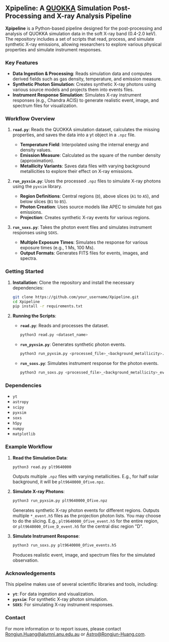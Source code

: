 ## Xpipeline: A [QUOKKA](https://github.com/quokka-astro/quokka) Simulation Post-Processing and X-ray Analysis Pipeline 

**Xpipeline** is a Python-based pipeline designed for the post-processing and analysis of QUOKKA simulation data in the soft X-ray band (0.4-2.0 keV). The repository includes a set of scripts that read, process, and simulate synthetic X-ray emissions, allowing researchers to explore various physical properties and simulate instrument responses.

### Key Features
- **Data Ingestion & Processing**: Reads simulation data and computes derived fields such as gas density, temperature, and emission measure.
- **Synthetic Photon Simulation**: Creates synthetic X-ray photons using various source models and projects them into events files.
- **Instrument Response Simulation**: Simulates X-ray instrument responses (e.g., Chandra ACIS) to generate realistic event, image, and spectrum files for visualization.

### Workflow Overview
1. **`read.py`**: Reads the QUOKKA simulation dataset, calculates the missing properties, and saves the data into a yt object in a `.npz` file. 
   - **Temperature Field**: Interpolated using the internal energy and density values.
   - **Emission Measure**: Calculated as the square of the number density (approximation).
   - **Metallicity Variants**: Saves data files with varying background metallicities to explore their effect on X-ray emissions.

2. **`run_pyxsim.py`**: Uses the processed `.npz` files to simulate X-ray photons using the `pyxsim` library.
   - **Region Definitions**: Central regions (`D`), above slices (`A1` to `A5`), and below slices (`B1` to `B5`).
   - **Photon Creation**: Uses source models like APEC to simulate hot gas emissions.
   - **Projection**: Creates synthetic X-ray events for various regions.

3. **`run_soxs.py`**: Takes the photon event files and simulates instrument responses using `SOXS`.
   - **Multiple Exposure Times**: Simulates the response for various exposure times (e.g., 1 Ms, 100 Ms).
   - **Output Formats**: Generates FITS files for events, images, and spectra.

### Getting Started
1. **Installation**: Clone the repository and install the necessary dependencies:
   ```bash
   git clone https://github.com/your_username/Xpipeline.git
   cd Xpipeline
   pip install -r requirements.txt
   ```

2. **Running the Scripts**:
   - **`read.py`**: Reads and processes the dataset.
     ```bash
     python3 read.py <dataset_name>
     ```
   - **`run_pyxsim.py`**: Generates synthetic photon events.
     ```bash
     python3 run_pyxsim.py <processed_file>_<background_metallicity>.npz
     ```
   - **`run_soxs.py`**: Simulates instrument response for the photon events.
     ```bash
     python3 run_soxs.py <processed_file>_<background_metallicity>_events.h5
     ```

### Dependencies
- `yt`
- `astropy`
- `scipy`
- `pyxsim`
- `soxs`
- `h5py`
- `numpy`
- `matplotlib`

### Example Workflow
1. **Read the Simulation Data**:
   ```bash
   python3 read.py plt9640000
   ```
   Outputs multiple `.npz` files with varying metallicities. E.g., for half solar background, it will be `plt9640000_Ofive.npz`. 

2. **Simulate X-ray Photons**:
   ```bash
   python3 run_pyxsim.py plt9640000_Ofive.npz
   ```
   Generates synthetic X-ray photon events for different regions. Outputs multiple `*_event.h5` files as the projection photon lists.
   You may choose to do the slicing. E.g., `plt9640000_Ofive_event.h5` for the entire region, or `plt9640000_Ofive_D_event.h5` for the central disc region "D".

4. **Simulate Instrument Response**:
   ```bash
   python3 run_soxs.py plt9640000_Ofive_events.h5
   ```
   Produces realistic event, image, and spectrum files for the simulated observation.

### Acknowledgements
This pipeline makes use of several scientific libraries and tools, including:
- **`yt`**: For data ingestion and visualization.
- **`pyxsim`**: For synthetic X-ray photon simulation.
- **`SOXS`**: For simulating X-ray instrument responses.

### Contact
For more information or to report issues, please contact [Rongjun.Huang@alumni.anu.edu.au](mailto:Rongjun.Huang@alumni.anu.edu.au) 
or [Astro@Rongjun-Huang.com](mailto:Astro@Rongjun-Huang.com).
```
